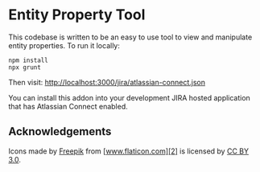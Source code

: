 # Entity Property Tool

This codebase is written to be an easy to use tool to view and manipulate entity properties. To run it locally:

    npm install
    npx grunt

Then visit: [http://localhost:3000/jira/atlassian-connect.json](http://localhost:3000/jira/atlassian-connect.json)

You can install this addon into your development JIRA hosted application that has Atlassian Connect enabled.

## Acknowledgements

Icons made by [Freepik][1] from [www.flaticon.com][2] is licensed by [CC BY 3.0][3].

 [1]: http://www.freepik.com
 [2]: http://www.flaticon.com
 [3]: http://creativecommons.org/licenses/by/3.0/
